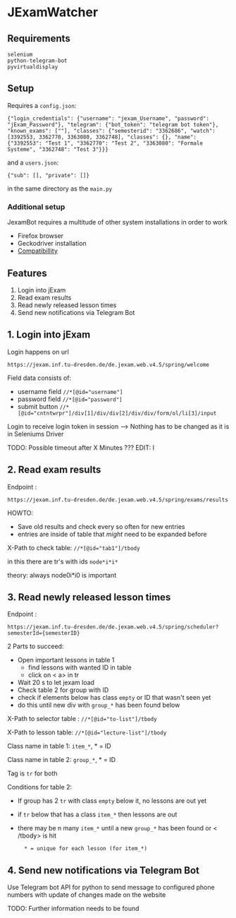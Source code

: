 # JExamWatcher

## Requirements
    selenium
    python-telegram-bot
    pyvirtualdisplay

## Setup

Requires a `config.json`:

    {"login_credentials": {"username": "jexam_Username", "password": "jExam_Password"}, "telegram": {"bot_token": "telegram bot token"}, "known_exams": [""], "classes": {"semesterid": "3362686", "watch": [3392553, 3362770, 3363080, 3362748], "classes": {}, "name": {"3392553": "Test 1", "3362770": "Test 2", "3363080": "Formale Systeme", "3362748": "Test 3"}}}

and a `users.json`:

    {"sub": [], "private": []}

in the same directory as the `main.py`

### Additional setup

JexamBot requires a multitude of other system installations in order to work

- Firefox browser
- Geckodriver installation
- [Compatibillity](https://firefox-source-docs.mozilla.org/testing/geckodriver/geckodriver/Support.html)


## Features

1. Login into jExam
2. Read exam results
3. Read newly released lesson times
4. Send new notifications via Telegram Bot

## 1. Login into jExam

Login happens on url

`
https://jexam.inf.tu-dresden.de/de.jexam.web.v4.5/spring/welcome
`

Field data consists of:

- username field `//*[@id="username"]`
- password field `//*[@id="password"]`
- submit button `//*[@id="cntntwrpr"]/div[1]/div/div[2]/div/div/form/ol/li[3]/input`

Login to receive login token in session 
--> Nothing has to be changed as it is in Seleniums Driver

TODO: Possible timeout after X Minutes ???
EDIT: I


## 2. Read exam results

Endpoint :

`https://jexam.inf.tu-dresden.de/de.jexam.web.v4.5/spring/exams/results`


HOWTO:
- Save old results and check every so often for new entries
- entries are inside of table that *might* need to be expanded before

X-Path to check table: `//*[@id="tab1"]/tbody`

in this there are tr's with ids `node*i*i*`

theory:
always node0i*i0 is important 

## 3. Read newly released lesson times

Endpoint :

`https://jexam.inf.tu-dresden.de/de.jexam.web.v4.5/spring/scheduler?semesterId={semesterID}`

2 Parts to succeed:

- Open important lessons in table 1
    - find lessons with wanted ID in table
    - click on < a> in tr
- Wait 20 s to let jexam load
- Check table 2 for group with ID
- check if elements below has class `empty` or ID that wasn't seen yet
- do this until new div with `group_*` has been found below


X-Path to selector table : `//*[@id="to-list"]/tbody`

X-Path to lesson table: `//*[@id="lecture-list"]/tbody`

Class name in table 1: `item_*`, * = ID

Class name in table 2: `group_*`, * = ID

Tag is `tr` for both

Conditions for table 2:

- If group has 2 `tr` with class `empty` below it, no lessons are out yet
- if `tr` below that has a class `item_*` then lessons are out
- there may be n many `item_*` until a new `group_*` has been found or < /tbody> is hit

        * = unique for each lesson (for item_*)

## 4. Send new notifications via Telegram Bot

Use Telegram bot API for python to send message to configured phone numbers with update of changes made on the website

TODO: Further information needs to be found